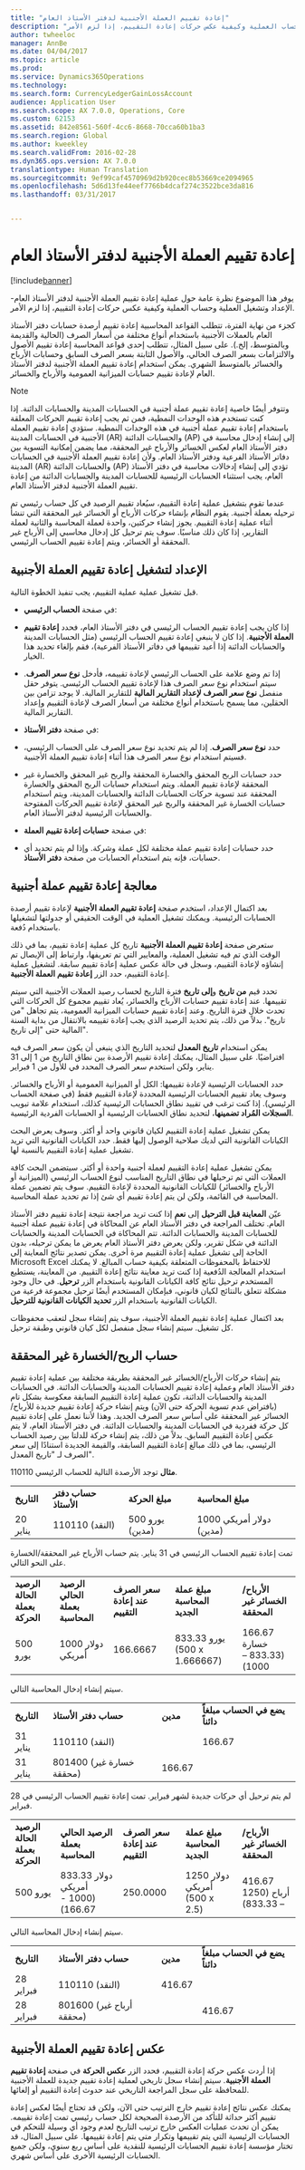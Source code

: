 ```yaml
---
title: "إعادة تقييم العملة الأجنبية لدفتر الأستاذ العام"
description: "يوفر هذا الموضوع نظرة عامة حول عملية إعادة تقييم العملة الأجنبية لدفتر الأستاذ العام- الإعداد وتشغيل العملية وحساب العملية وكيفية عكس حركات إعادة التقييم، إذا لزم الأمر."
author: twheeloc
manager: AnnBe
ms.date: 04/04/2017
ms.topic: article
ms.prod: 
ms.service: Dynamics365Operations
ms.technology: 
ms.search.form: CurrencyLedgerGainLossAccount
audience: Application User
ms.search.scope: AX 7.0.0, Operations, Core
ms.custom: 62153
ms.assetid: 842e8561-560f-4cc6-8668-70cca60b1ba3
ms.search.region: Global
ms.author: kweekley
ms.search.validFrom: 2016-02-28
ms.dyn365.ops.version: AX 7.0.0
translationtype: Human Translation
ms.sourcegitcommit: 9ef99caf4570969d2b920cec8b53669ce2094965
ms.openlocfilehash: 5d6d13fe44eef7766b4dcaf274c3522bce3da816
ms.lasthandoff: 03/31/2017


---
```


# <a name="foreign-currency-revaluation-for-general-ledger"></a>إعادة تقييم العملة الأجنبية لدفتر الأستاذ العام

[!include[banner](../includes/banner.md)]


يوفر هذا الموضوع نظرة عامة حول عملية إعادة تقييم العملة الأجنبية لدفتر الأستاذ العام- الإعداد وتشغيل العملية وحساب العملية وكيفية عكس حركات إعادة التقييم، إذا لزم الأمر. 

كجزء من نهاية الفترة، تتطلب القواعد المحاسبية إعادة تقييم أرصدة حسابات دفتر الأستاذ العام بالعملات الأجنبية باستخدام أنواع مختلفة من أسعار الصرف (الحالية والقديمة وبالمتوسط، إلخ.). على سبيل المثال، تتطلب إحدى قواعد المحاسبة إعادة تقييم الأصول والالتزامات بسعر الصرف الحالي، والأصول الثابتة بسعر الصرف السابق وحسابات الأرباح والخسائر بالمتوسط الشهري. يمكن استخدام إعادة تقييم العملة الأجنبية لدفتر الأستاذ العام لإعادة تقييم حسابات الميزانية العمومية والأرباح والخسائر. 

> [!NOTE]
> وتتوفر أيضًا خاصية إعادة تقييم عملة أجنبية في الحسابات المدينة والحسابات الدائنة. إذا كنت تستخدم هذه الوحدات النمطية، فمن ثم يجب إعادة تقييم الحركات المعلقة باستخدام إعادة تقييم عملة أجنبية في هذه الوحدات النمطية. ستؤدي إعادة تقييم العملة الأجنبية في الحسابات المدينة (AR) والحسابات الدائنة (AP) إلى إنشاء إدخال محاسبة في دفتر الأستاذ العام لعكس الخسائر والأرباح غير المحققة، مما يضمن إمكانية التسوية بين دفاتر الأستاذ الفرعية ودفتر الأستاذ العام. ولأن إعادة تقييم العملة الأجنبية في الحسابات المدينة (AR) والحسابات الدائنة (AP) تؤدي إلى إنشاء إدخالات محاسبة في دفتر الأستاذ العام، يجب استثناء الحسابات الرئيسية للحسابات المدينة والحسابات الدائنة من إعادة تقييم العملة الأجنبية لدفتر الأستاذ العام. 

عندما تقوم بتشغيل عملية إعادة التقييم، سيُعاد تقييم الرصيد في كل حساب رئيسي تم ترحيله بعملة أجنبية. يقوم النظام بإنشاء حركات الأرباح أو الخسائر غير المحققة التي تنشأ أثناء عملية إعادة التقييم. يجوز إنشاء حركتين، واحدة لعملة المحاسبة والثانية لعملة التقارير، إذا كان ذلك مناسبًا. سوف يتم ترحيل كل إدخال محاسبي إلى الأرباح غير المحققة أو الخسائر، ويتم إعادة تقييم الحساب الرئيسي.

## <a name="prepare-to-run-foreign-currency-revaluation"></a>الإعداد لتشغيل إعادة تقييم العملة الأجنبية
قبل تشغيل عملية عملية التقييم، يجب تنفيذ الخطوة التالية.

-   في صفحة **الحساب الرئيسي**:
-   إذا كان يجب إعادة تقييم الحساب الرئيسي في دفتر الأستاذ العام، فحدد **إعادة تقييم العملة الأجنبية**. إذا كان لا ينبغي إعادة تقييم الحساب الرئيسي (مثل الحسابات المدينة والحسابات الدائنة إذا أعيد تقييمها في دفاتر الأستاذ الفرعية)، فقم بإلغاء تحديد هذا الخيار.
-   إذا تم وضع علامة على الحساب الرئيسي لإعادة تقييمه، فأدخل **نوع سعر الصرف**. سيتم استخدام نوع سعر الصرف هذا لإعادة تقييم الحساب الرئيسي. يتوفر حقل منفصل **نوع سعر الصرف لإعداد التقارير المالية‬** للتقارير المالية. لا يوجد تزامن بين الحقلين، مما يسمح باستخدام أنواع مختلفة من أسعار الصرف لإعادة التقييم وإعداد التقارير المالية.

-   في صفحة **دفتر الأستاذ**:
-   حدد **نوع سعر الصرف**. إذا لم يتم تحديد نوع سعر الصرف على الحساب الرئيسي، فسيتم استخدام نوع سعر الصرف هذا أثناء إعادة تقييم العملة الأجنبية.
-   حدد حسابات الربح المحقق والخسارة المحققة والربح غير المحقق والخسارة غير المحققة لإعادة تقييم العملة. ويتم استخدام حسابات الربح المحقق والخسارة المحققة عند تسوية حركات الحسابات الدائنة والحسابات المدينة، ويتم استخدام حسابات الخسارة غير المحققة والربح غير المحقق لإعادة تقييم الحركات المفتوحة والحسابات الرئيسية لدفتر الأستاذ العام.

-   في صفحة **حسابات إعادة تقييم العملة**:
-   حدد حسابات إعادة تقييم عملة مختلفة لكل عملة وشركة. وإذا لم يتم تحديد أي حسابات، فإنه يتم استخدام الحسابات من صفحة **دفتر الأستاذ**.

## <a name="process-foreign-currency-revaluation"></a>معالجة إعادة تقييم عملة أجنبية
بعد اكتمال الإعداد، استخدم صفحة **إعادة تقييم العملة الأجنبية** لإعادة تقييم أرصدة الحسابات الرئيسية. ويمكنك تشغيل العملية في الوقت الحقيقي أو جدولتها لتشغيلها باستخدام دُفعة. 

ستعرض صفحة **إعادة تقييم العملة الأجنبية** تاريخ كل عملية إعادة تقييم، بما في ذلك الوقت الذي تم فيه تشغيل العملية، والمعايير التي تم تعريفها، وارتباط إلى الإيصال تم إنشاؤه لإعادة التقييم، وسجل في حالة عكس عملية إعادة تقييم سابقة. لتشغيل عملية إعادة التقييم، حدد الزر **إعادة تقييم العملة الأجنبية**. 

تحدد قيم **من تاريخ** و**إلى تاريخ** فترة التاريخ لحساب رصيد العملات الأجنبية التي سيتم تقييمها. عند إعادة تقييم حسابات الأرباح والخسائر، يُعاد تقييم مجموع كل الحركات التي تحدث خلال فترة التاريخ. وعند إعادة تقييم حسابات الميزانية العمومية، يتم تجاهل "من تاريخ". بدلاً من ذلك، يتم تحديد الرصيد الذي يجب إعادة تقييمه بالانتقال من بداية السنة المالية حتى "إلى تاريخ". 

يمكن استخدام **تاريخ المعدل** لتحديد التاريخ الذي ينبغي أن يكون سعر الصرف فيه افتراضيًا. على سبيل المثال، يمكنك إعادة تقييم الأرصدة بين نطاق التاريخ من 1 إلى 31 يناير، ولكن استخدم سعر الصرف المحدد في للأول من 1 فبراير. 

حدد الحسابات الرئيسية لإعادة تقييمها: الكل أو الميزانية العمومية أو الأرباح والخسائر. وسوف يعاد تقييم الحسابات الرئيسية المحددة لإعادة التقييم فقط (في صفحة الحساب الرئيسي). إذا كنت ترغب في تقييد نطاق الحسابات الرئيسية كذلك، استخدام علامة تبويب **السجلات المُراد تضمينها**، لتحديد نطاق الحسابات الرئيسية أو الحسابات الفردية الرئيسية. 

يمكن تشغيل عملية إعادة التقييم لكيان قانوني واحد أو أكثر. وسوف يعرض البحث الكيانات القانونية التي لديك صلاحية الوصول إليها فقط. حدد الكيانات القانونية التي تريد تشغيل عملية إعادة التقييم بالنسبة لها. 

يمكن تشغيل عملية إعادة التقييم لعملة أجنبية واحدة أو أكثر. سيتضمن البحث كافة العملات التي تم ترحيلها في نطاق التاريخ المناسب لنوع الحساب الرئيسي (الميزانية أو الأرباح والخسائر) للكيانات القانونية المحددة لإعادة التقييم. سوف يتم تضمين عملة المحاسبة في القائمة، ولكن لن يتم إعادة تقييم أي شئ إذا تم تحديد عملة المحاسبة. 

عيّن **المعاينة قبل الترحيل** إلى **نعم** إذا كنت تريد مراجعة نتيجة إعادة تقييم دفتر الأستاذ العام. تختلف المراجعة في دفتر الأستاذ العام عن المحاكاة في إعادة تقييم عملة أجنبية للحسابات المدينة والحسابات الدائنة. تتم المحاكاة في الحسابات المدينة والحسابات الدائنة في شكل تقرير، ولكن يعرض دفتر الأستاذ العام يعرض ما يمكن ترحيله، بدون الحاجة إلى تشغيل عملية إعادة التقييم مرة أخرى. يمكن تصدير نتائج المعاينة إلى Microsoft Excel للاحتفاظ بالمحفوظات المتعلقة بكيفية حساب المبالغ. لا يمكنك استخدام المعالجة الدُفعية إذا كنت تريد معاينة نتائج إعادة التقييم. من المعاينة، يستطيع المستخدم ترحيل نتائج كافة الكيانات القانونية باستخدام الزر **ترحيل**. في حال وجود مشكلة تتعلق بالنتائج لكيان قانوني، فبإمكان المستخدم أيضًا ترحيل مجموعة فرعية من الكيانات القانونية باستخدام الزر **تحديد الكيانات القانونية للترحيل**. 

بعد اكتمال عملية إعادة تقييم العملة الأجنبية، سوف يتم إنشاء سجل لتعقب محفوظات كل تشغيل.  سيتم إنشاء سجل منفصل لكل كيان قانوني وطبقة ترحيل.

## <a name="calculate-unrealized-gainloss"></a>حساب الربح/الخسارة غير المحققة
يتم إنشاء حركات الأرباح/الخسائر غير المحققة بطريقة مختلفة بين عملية إعادة تقييم دفتر الأستاذ العام وعملية إعادة تقييم الحسابات المدينة والحسابات الدائنة. في الحسابات المدينة والحسابات الدائنة، تكون عملية إعادة التقييم السابقة معكوسة بشكل تام (بافتراض عدم تسوية الحركة حتى الآن) ويتم إنشاء حركة إعادة تقييم جديدة للأرباح/الخسائر غير المحققة على أساس سعر الصرف الجديد. وهذا لأننا نعمل على إعادة تقييم كل حركة ففردية في الحسابات المدينة والحسابات الدائنة. في دفتر الأستاذ العام، لا يتم عكس إعادة التقييم السابق. بدلاً من ذلك، يتم إنشاء حركة للدلتا بين رصيد الحساب الرئيسي، بما في ذلك مبالغ إعادة التقييم السابقة، والقيمة الجديدة استنادًا إلى سعر الصرف لـ "تاريخ المعدل". 

**مثال** توجد الأرصدة التالية للحساب الرئيسي 110110.

|            |                    |                        |                       |
|------------|--------------------|------------------------|-----------------------|
| **التاريخ**   | **حساب دفتر الأستاذ** | **مبلغ الحركة** | **مبلغ المحاسبة** |
| 20 يناير | 110110 (النقد)      | 500 يورو (مدين)        | 1000 دولار أمريكي (مدين)      |

تمت إعادة تقييم الحساب الرئيسي في 31 يناير.  يتم حساب الأرباح غير المحققة/الخسارة على النحو التالي.

|                                             |                                            |                                  |                                    |                             |
|---------------------------------------------|--------------------------------------------|----------------------------------|------------------------------------|-----------------------------|
| **الرصيد الحالة بعملة الحركة** | **الرصيد الحالي بعملة المحاسبة** | **سعر الصرف عند إعادة التقييم** | **مبلغ عملة المحاسبة الجديد** | **الأرباح/الخسائر غير المحققة**    |
| 500 يورو                                     | 1000 دولار أمريكي                                   | 166.6667                         | 833.33 يورو (500 x 1.666667)        | 166.67 خسارة (833.33 – 1000) |

سيتم إنشاء إدخال المحاسبة التالي.

|            |                          |           |            |
|------------|--------------------------|-----------|------------|
| **التاريخ**   | **حساب دفتر الأستاذ**       | **مدين** | **يضع في الحساب مبلغاً دائناً** |
| 31 يناير | 110110 (النقد)            |           | 166.67     |
| 31 يناير | 801400 (خسارة غير محققة) | 166.67    |            |

لم يتم ترحيل أي حركات جديدة لشهر فبراير.  تمت إعادة تقييم الحساب الرئيسي في 28 فبراير.

|                                             |                                            |                                  |                                    |                             |
|---------------------------------------------|--------------------------------------------|----------------------------------|------------------------------------|-----------------------------|
| **الرصيد الحالة بعملة الحركة** | **الرصيد الحالي بعملة المحاسبة** | **سعر الصرف عند إعادة التقييم** | **مبلغ عملة المحاسبة الجديد** | **الأرباح/الخسائر غير المحققة**    |
| 500 يورو                                     | 833.33 دولار أمريكي (1000 - 166.67)                 | 250.0000                         | 1250 دولار أمريكي (500 x 2.5)               | 416.67 أرباح (1250 – 833.33) |

سيتم إنشاء إدخال المحاسبة التالي.

|             |                          |           |            |
|-------------|--------------------------|-----------|------------|
| **التاريخ**    | **حساب دفتر الأستاذ**       | **مدين** | **يضع في الحساب مبلغاً دائناً** |
| 28 فبراير | 110110 (النقد)            | 416.67    |            |
| 28 فبراير | 801600 (أرباح غير محققة) |           | 416.67     |

## <a name="reverse-foreign-currency-revaluation"></a>عكس إعادة تقييم العملة الأجنبية
إذا أردت عكس حركة إعادة التقييم، فحدد الزر **عكس الحركة** في صفحة **إعادة تقييم العملة الأجنبية**. سيتم إنشاء سجل تاريخي لعملية إعادة تقييم جديدة للعملة الأجنبية للمحافظة على سجل المراجعة‬ التاريخي عند حدوث إعادة التقييم أو إلغائها. 

يمكنك عكس نتائج إعادة تقييم خارج الترتيب حتى الآن، ولكن قد تحتاج أيضًا لعكس إعادة تقييم أكثر حداثة للتأكد من الأرصدة الصحيحة لكل حساب رئيسي تمت إعادة تقييمه. يمكن أن تحدث عمليات العكس خارج ترتيب التاريخ لعدم وجود أي وسيلة للتحكم في الحسابات الرئيسية التي يتم تقييمها وتكرار متي يتم إعادة تقييمها. على سبيل المثال، قد تختار مؤسسة إعادة تقييم الحسابات الرئيسية للنقدية على أساس ربع سنوي، ولكن جميع الحسابات الرئيسية الأخرى على أساس شهري.




